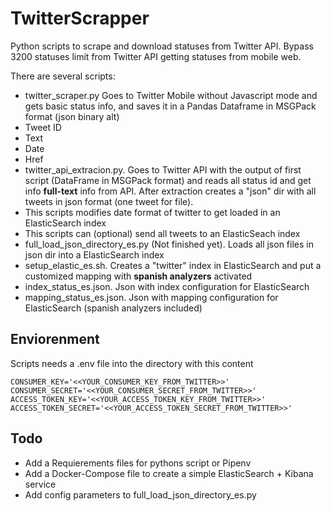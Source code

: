# TwitterScrapper
Python scripts to scrape and download statuses from Twitter API. Bypass 3200 statuses limit from Twitter API getting statuses from mobile web.

There are several scripts:
* twitter_scraper.py Goes to Twitter Mobile without Javascript mode and gets basic status info, and saves it in a Pandas Dataframe in MSGPack format (json binary alt) 
 * Tweet ID
 * Text
 * Date
 * Href
* twitter_api_extracion.py. Goes to Twitter API with the output of first script (DataFrame in MSGPack format) and reads all status id and get info **full-text** info from API. After extraction creates a "json" dir with all tweets in json format (one tweet for file).
 * This scripts modifies date format of twitter to get loaded in an ElasticSearch index
 * This scripts can (optional) send all tweets to an ElasticSeach index
* full_load_json_directory_es.py (Not finished yet). Loads all json files in json dir into a ElasticSearch index
* setup_elastic_es.sh. Creates a "twitter" index in ElasticSearch and put a customized mapping with **spanish analyzers** activated
 * index_status_es.json. Json with index configuration for ElasticSearch
 * mapping_status_es.json. Json with mapping configuration for ElasticSearch (spanish analyzers included)

## Enviorenment 

Scripts needs a .env file into the directory with this content

```
CONSUMER_KEY='<<YOUR_CONSUMER_KEY_FROM_TWITTER>>'
CONSUMER_SECRET='<<YOUR_CONSUMER_SECRET_FROM_TWITTER>>'
ACCESS_TOKEN_KEY='<<YOUR_ACCESS_TOKEN_KEY_FROM_TWITTER>>'
ACCESS_TOKEN_SECRET='<<YOUR_ACCESS_TOKEN_SECRET_FROM_TWITTER>>'
```

## Todo

* Add a Requierements files for pythons script or Pipenv
* Add a Docker-Compose file to create a simple ElasticSearch + Kibana service
* Add config parameters to full_load_json_directory_es.py



